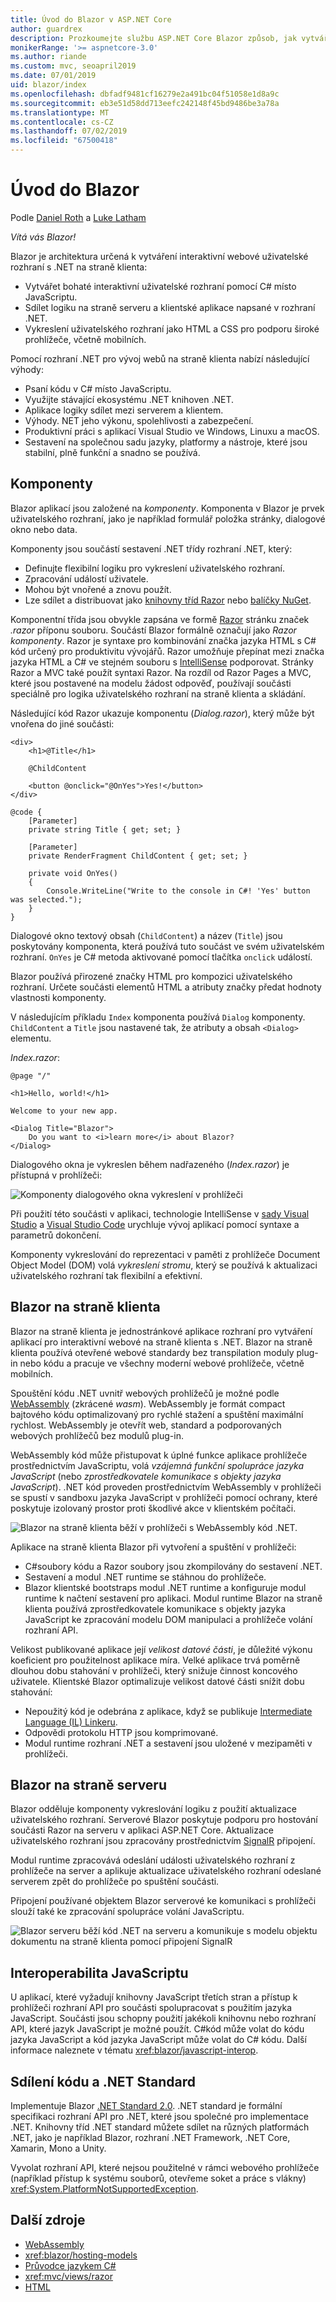 ```yaml
---
title: Úvod do Blazor v ASP.NET Core
author: guardrex
description: Prozkoumejte službu ASP.NET Core Blazor způsob, jak vytvářet interaktivní webové na straně klienta uživatelské rozhraní s využitím .NET v aplikaci ASP.NET Core.
monikerRange: '>= aspnetcore-3.0'
ms.author: riande
ms.custom: mvc, seoapril2019
ms.date: 07/01/2019
uid: blazor/index
ms.openlocfilehash: dbfadf9481cf16279e2a491bc04f51058e1d8a9c
ms.sourcegitcommit: eb3e51d58dd713eefc242148f45bd9486be3a78a
ms.translationtype: MT
ms.contentlocale: cs-CZ
ms.lasthandoff: 07/02/2019
ms.locfileid: "67500418"
---
```

# <a name="introduction-to-blazor"></a>Úvod do Blazor

Podle [Daniel Roth](https://github.com/danroth27) a [Luke Latham](https://github.com/guardrex)

*Vítá vás Blazor!*

Blazor je architektura určená k vytváření interaktivní webové uživatelské rozhraní s .NET na straně klienta:

* Vytvářet bohaté interaktivní uživatelské rozhraní pomocí C# místo JavaScriptu.
* Sdílet logiku na straně serveru a klientské aplikace napsané v rozhraní .NET.
* Vykreslení uživatelského rozhraní jako HTML a CSS pro podporu široké prohlížeče, včetně mobilních.

Pomocí rozhraní .NET pro vývoj webů na straně klienta nabízí následující výhody:

* Psaní kódu v C# místo JavaScriptu.
* Využijte stávající ekosystému .NET knihoven .NET.
* Aplikace logiky sdílet mezi serverem a klientem.
* Výhody. NET jeho výkonu, spolehlivosti a zabezpečení.
* Produktivní práci s aplikací Visual Studio ve Windows, Linuxu a macOS.
* Sestavení na společnou sadu jazyky, platformy a nástroje, které jsou stabilní, plně funkční a snadno se používá.

## <a name="components"></a>Komponenty

Blazor aplikací jsou založené na *komponenty*. Komponenta v Blazor je prvek uživatelského rozhraní, jako je například formulář položka stránky, dialogové okno nebo data.

Komponenty jsou součástí sestavení .NET třídy rozhraní .NET, který:

* Definujte flexibilní logiku pro vykreslení uživatelského rozhraní.
* Zpracování událostí uživatele.
* Mohou být vnořené a znovu použít.
* Lze sdílet a distribuovat jako [knihovny tříd Razor](xref:razor-pages/ui-class) nebo [balíčky NuGet](/nuget/what-is-nuget).

Komponentní třída jsou obvykle zapsána ve formě [Razor](xref:mvc/views/razor) stránku značek *.razor* příponu souboru. Součástí Blazor formálně označují jako *Razor komponenty*. Razor je syntaxe pro kombinování značka jazyka HTML s C# kód určený pro produktivitu vývojářů. Razor umožňuje přepínat mezi značka jazyka HTML a C# ve stejném souboru s [IntelliSense](/visualstudio/ide/using-intellisense) podporovat. Stránky Razor a MVC také použít syntaxi Razor. Na rozdíl od Razor Pages a MVC, které jsou postavené na modelu žádost odpověď, používají součásti speciálně pro logika uživatelského rozhraní na straně klienta a skládání.

Následující kód Razor ukazuje komponentu (*Dialog.razor*), který může být vnořena do jiné součásti:

```cshtml
<div>
    <h1>@Title</h1>

    @ChildContent

    <button @onclick="@OnYes">Yes!</button>
</div>

@code {
    [Parameter]
    private string Title { get; set; }

    [Parameter]
    private RenderFragment ChildContent { get; set; }

    private void OnYes()
    {
        Console.WriteLine("Write to the console in C#! 'Yes' button was selected.");
    }
}
```

Dialogové okno textový obsah (`ChildContent`) a název (`Title`) jsou poskytovány komponenta, která používá tuto součást ve svém uživatelském rozhraní. `OnYes` je C# metoda aktivované pomocí tlačítka `onclick` událostí.

Blazor používá přirozené značky HTML pro kompozici uživatelského rozhraní. Určete součásti elementů HTML a atributy značky předat hodnoty vlastnosti komponenty.

V následujícím příkladu `Index` komponenta používá `Dialog` komponenty. `ChildContent` a `Title` jsou nastavené tak, že atributy a obsah `<Dialog>` elementu.

*Index.razor*:

```cshtml
@page "/"

<h1>Hello, world!</h1>

Welcome to your new app.

<Dialog Title="Blazor">
    Do you want to <i>learn more</i> about Blazor?
</Dialog>
```

Dialogového okna je vykreslen během nadřazeného (*Index.razor*) je přístupná v prohlížeči:

![Komponenty dialogového okna vykreslení v prohlížeči](index/_static/dialog.png)

Při použití této součásti v aplikaci, technologie IntelliSense v [sady Visual Studio](/visualstudio/ide/using-intellisense) a [Visual Studio Code](https://code.visualstudio.com/docs/editor/intellisense) urychluje vývoj aplikací pomocí syntaxe a parametrů dokončení.

Komponenty vykreslování do reprezentaci v paměti z prohlížeče Document Object Model (DOM) volá *vykreslení stromu*, který se používá k aktualizaci uživatelského rozhraní tak flexibilní a efektivní.

## <a name="blazor-client-side"></a>Blazor na straně klienta

Blazor na straně klienta je jednostránkové aplikace rozhraní pro vytváření aplikací pro interaktivní webové na straně klienta s .NET. Blazor na straně klienta používá otevřené webové standardy bez transpilation moduly plug-in nebo kódu a pracuje ve všechny moderní webové prohlížeče, včetně mobilních.

Spouštění kódu .NET uvnitř webových prohlížečů je možné podle [WebAssembly](http://webassembly.org) (zkrácené *wasm*). WebAssembly je formát compact bajtového kódu optimalizovaný pro rychlé stažení a spuštění maximální rychlost. WebAssembly je otevřít web, standard a podporovaných webových prohlížečů bez modulů plug-in.

WebAssembly kód může přistupovat k úplné funkce aplikace prohlížeče prostřednictvím JavaScriptu, volá *vzájemná funkční spolupráce jazyka JavaScript* (nebo *zprostředkovatele komunikace s objekty jazyka JavaScript*). .NET kód proveden prostřednictvím WebAssembly v prohlížeči se spustí v sandboxu jazyka JavaScript v prohlížeči pomocí ochrany, které poskytuje izolovaný prostor proti škodlivé akce v klientském počítači.

![Blazor na straně klienta běží v prohlížeči s WebAssembly kód .NET.](index/_static/blazor-client-side.png)

Aplikace na straně klienta Blazor při vytvoření a spuštění v prohlížeči:

* C#soubory kódu a Razor soubory jsou zkompilovány do sestavení .NET.
* Sestavení a modul .NET runtime se stáhnou do prohlížeče.
* Blazor klientské bootstraps modul .NET runtime a konfiguruje modul runtime k načtení sestavení pro aplikaci. Modul runtime Blazor na straně klienta používá zprostředkovatele komunikace s objekty jazyka JavaScript ke zpracování modelu DOM manipulaci a prohlížeče volání rozhraní API.

Velikost publikované aplikace její *velikost datové části*, je důležité výkonu koeficient pro použitelnost aplikace míra. Velké aplikace trvá poměrně dlouhou dobu stahování v prohlížeči, který snižuje činnost koncového uživatele. Klientské Blazor optimalizuje velikost datové části snížit dobu stahování:

* Nepoužitý kód je odebrána z aplikace, když se publikuje [Intermediate Language (IL) Linkeru](xref:host-and-deploy/blazor/configure-linker).
* Odpovědi protokolu HTTP jsou komprimované.
* Modul runtime rozhraní .NET a sestavení jsou uložené v mezipaměti v prohlížeči.

## <a name="blazor-server-side"></a>Blazor na straně serveru

Blazor odděluje komponenty vykreslování logiku z použití aktualizace uživatelského rozhraní. Serverové Blazor poskytuje podporu pro hostování součásti Razor na serveru v aplikaci ASP.NET Core. Aktualizace uživatelského rozhraní jsou zpracovány prostřednictvím [SignalR](xref:signalr/introduction) připojení.

Modul runtime zpracovává odeslání události uživatelského rozhraní z prohlížeče na server a aplikuje aktualizace uživatelského rozhraní odeslané serverem zpět do prohlížeče po spuštění součásti.

Připojení používané objektem Blazor serverové ke komunikaci s prohlížeči slouží také ke zpracování spolupráce volání JavaScriptu.

![Blazor serveru běží kód .NET na serveru a komunikuje s modelu objektu dokumentu na straně klienta pomocí připojení SignalR](index/_static/blazor-server-side.png)

## <a name="javascript-interop"></a>Interoperabilita JavaScriptu

U aplikací, které vyžadují knihovny JavaScript třetích stran a přístup k prohlížeči rozhraní API pro součásti spolupracovat s použitím jazyka JavaScript. Součásti jsou schopny použití jakékoli knihovnu nebo rozhraní API, které jazyk JavaScript je možné použít. C#kód může volat do kódu jazyka JavaScript a kód jazyka JavaScript může volat do C# kódu. Další informace naleznete v tématu <xref:blazor/javascript-interop>.

## <a name="code-sharing-and-net-standard"></a>Sdílení kódu a .NET Standard

Implementuje Blazor [.NET Standard 2.0](/dotnet/standard/net-standard). .NET standard je formální specifikaci rozhraní API pro .NET, které jsou společné pro implementace .NET. Knihovny tříd .NET standard můžete sdílet na různých platformách .NET, jako je například Blazor, rozhraní .NET Framework, .NET Core, Xamarin, Mono a Unity.

Vyvolat rozhraní API, které nejsou použitelné v rámci webového prohlížeče (například přístup k systému souborů, otevřeme soket a práce s vlákny) <xref:System.PlatformNotSupportedException>.

## <a name="additional-resources"></a>Další zdroje

* [WebAssembly](http://webassembly.org/)
* <xref:blazor/hosting-models>
* [Průvodce jazykem C#](/dotnet/csharp/)
* <xref:mvc/views/razor>
* [HTML](https://www.w3.org/html/)
